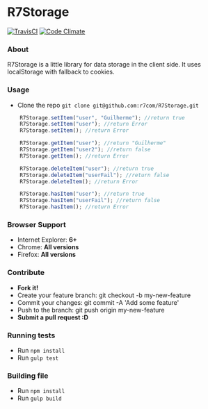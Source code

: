 R7Storage
=========
[![TravisCI](http://img.shields.io/travis/r7com/R7Storage.svg?style=flat-square)](https://travis-ci.org/r7com/R7Storage)
[![Code Climate](http://img.shields.io/codeclimate/github/r7com/R7Storage.png?style=flat-square)](https://codeclimate.com/github/r7com/R7Storage)


### About
R7Storage is a little library for data storage in the client side.
It uses localStorage with fallback to cookies.


### Usage
* Clone the repo ```git clone git@github.com:r7com/R7Storage.git```


```javascript
	R7Storage.setItem("user", "Guilherme"); //return true
	R7Storage.setItem("user"); //return Error
	R7Storage.setItem(); //return Error

	R7Storage.getItem("user"); //return "Guilherme"
	R7Storage.getItem("user2"); //return false
	R7Storage.getItem(); //return Error

	R7Storage.deleteItem("user"); //return true
	R7Storage.deleteItem("userFail"); //return false
	R7Storage.deleteItem(); //return Error

	R7Storage.hasItem("user"); //return true
	R7Storage.hasItem("userFail"); //return false
	R7Storage.hasItem(); //return Error
```

### Browser Support
* Internet Explorer: **6+**
* Chrome: **All versions**
* Firefox: **All versions**

### Contribute
* **Fork it!**
* Create your feature branch: git checkout -b my-new-feature
* Commit your changes: git commit -A 'Add some feature'
* Push to the branch: git push origin my-new-feature
* **Submit a pull request :D**

### Running tests
* Run ```npm install```
* Run ```gulp test```

### Building file
* Run ```npm install```
* Run ```gulp build```

